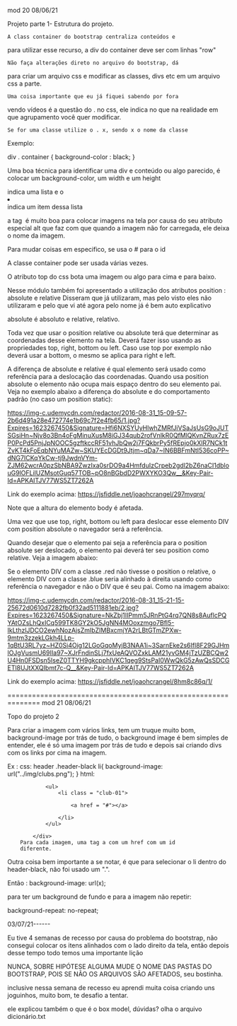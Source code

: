 mod 20                                               08/06/21

Projeto parte 1- Estrutura do projeto.

    A class container do bootstrap centraliza conteúdos e 
para utilizar esse recurso, a div do container deve ser 
com linhas "row" 

    Não faça alterações direto no arquivo do bootstrap, dá
para criar um arquivo css e modificar as classes, divs etc
em um arquivo css a parte.

    Uma coisa importante que eu já fiquei sabendo por fora 
vendo vídeos é a questão do . no css, ele indica no que 
na realidade em que agrupamento você quer modificar.

    Se for uma classe utilize o . x, sendo x o nome da classe
Exemplo:

div . container {
    background-color : black;
}

Uma boa técnica para identificar uma div e conteúdo ou algo
parecido, é colocar um background-color, um width e um height

<ul></ul> indica uma lista e o <li></li> indica um item dessa
lista

a tag <img></img> é muito boa para colocar imagens na tela 
por causa do seu atributo especial alt que faz com que 
quando a imagem não for carregada, ele deixa o nome da imagem.

Para mudar coisas em especifico, se usa o # para o id

A classe container pode ser usada várias vezes.

O atributo top do css bota uma imagem ou algo para cima
e para baixo.

Nesse módulo também foi apresentado a utilização dos 
atributos position : absolute e relative
Disseram que já utilizaram, mas pelo visto eles não utilizaram
e pelo que vi até agora pelo nome já é bem auto explicativo

absolute é absoluto e relative, relativo.

Toda vez que usar o position relative ou absolute terá que 
determinar as coordenadas desse elemento na tela. Deverá fazer
 isso usando as propriedades top, right, bottom ou left. Caso 
 use top por exemplo não deverá usar a bottom, o mesmo se 
 aplica para right e left.

A diferença de absolute e relative é qual elemento será usado 
como referência para a deslocação das coordenadas. Quando usa 
position absolute o elemento não ocupa mais espaço dentro do 
seu elemento pai. Veja no exemplo abaixo a diferença do 
absolute e do comportamento padrão 
(no caso um position static):

https://img-c.udemycdn.com/redactor/2016-08-31_15-09-57-2b6d491a28e472774e1b69c7f2e4fb65/1.jpg?Expires=1623267450&Signature=Hfi6NXSYUyHlwhZMRfJiVSaJsUsG9oJUTSGsiHn~Njv8o3Bn4oFgMinuXusM8iGJ34qub2rofVnlkR0QfMlQKvnZRux7zEP0PcPd5PnjJpNOOC5gzftkccRF51vhJbQw2j7FQkbrPy5fREpjo0kXlR7NCk1tZvKT4kFoEqbNYuMAZw~SKUYEcDGDt9Jtjm~qDa7~IN6BBFmNtI536coPP~dNG7ICKqYkCw-tj9JwdnVYm-ZJM62wcrA0pzSbNBA9ZwzIxa0srDO9a4HmfduIzCrpeb2gdl2bZ6naCI1dblouG9lOFLilUZMsotGuq57TOB~pO8nBGbdD2PWXYKO3Qw__&Key-Pair-Id=APKAITJV77WS5ZT7262A

Link do exemplo acima: https://jsfiddle.net/joaohcrangel/297myqrq/

Note que a altura do elemento body é afetada.

Uma vez que use top, right, bottom ou left para deslocar esse 
elemento DIV com position absolute o navegador será a 
referência.

Quando desejar que o elemento pai seja a referência para o 
position absolute ser deslocado, o elemento pai deverá ter 
seu position como relative. Veja a imagem abaixo:


Se o elemento DIV com a classe .red não tivesse o position o 
relative, o elemento DIV com a classe .blue seria alinhado à 
direita usando como referência o navegador e não o DIV que é 
seu pai. Como na imagem abaixo:

https://img-c.udemycdn.com/redactor/2016-08-31_15-21-15-25672d0610d7282fb0f32ad5111881eb/2.jpg?Expires=1623267450&Signature=NkZbj1IIPmm5JRnPtG4rq7QN8s8AuflcPQYAtOZsLhQxICq599TK8GY2kO5JgNN4MOoxzmgo7Bfl5-IkLthzlJDCO2ewhNozAjsZmIbZIMBxcmjYA2rLBtGTmZPXw-9mtm3zzekLGkh4LLp-1qBtU3RL7yz~HZ0Si4Oig12LGoGqoMyjB3NAA1i~3SarnEke2s6Ifl8F29GJHmlOJgVusmU69IIa97~XJrFndinSLj7fxUeAQVOZxkLAM21yvGM4jTzUZBCQw2U4Hn0FSDsn5IseZ0TTYH9gkcpphIVKC1qeg9StsPaI0WwQkG5zAwQsSDCGETl8UJtXXQIbmt7c-Q__&Key-Pair-Id=APKAITJV77WS5ZT7262A

Link do exemplo acima: 
https://jsfiddle.net/joaohcrangel/8hm8c86q/1/

==============================================================
mod 21                                                08/06/21

Topo do projeto 2

Para criar a imagem com vários links, tem um truque muito bom,
background-image por trás de tudo, o background image é bem
simples de entender, ele é só uma imagem por trás de tudo e 
depois sai criando divs com os links por cima na imagem.

Ex :
    css:
        header .header-black li{
            background-image: url("../img/clubs.png");
        }
    html:
        <div class="header-black">

                <ul>
                    <li class = "club-01">
                        
                        <a href = "#"></a>
 
                    </li>
                </ul>

            </div>
        Para cada imagem, uma tag a com um href com um id 
        diferente.

Outra coisa bem importante a se notar, é que para selecionar 
o li dentro do header-black, não foi usado um ".".

Então :
background-image: url(x);

para ter um background de fundo e para a imagem não repetir:

background-repeat: no-repeat;

03/07/21------

Eu tive 4 semanas de recesso por causa do problema do
bootstrap, não consegui colocar os itens alinhados com o
lado direito da tela, então depois desse tempo todo temos
uma importante lição

NUNCA, SOBRE HIPÓTESE ALGUMA MUDE O NOME DAS PASTAS DO 
BOOTSTRAP, POIS SE NÃO OS ARQUIVOS SÃO AFETADOS, seu 
bostinha.

inclusive nessa semana de recesso eu aprendi muita coisa
criando uns joguinhos, muito bom, te desafio a tentar.

ele explicou também o que é o box model, dúvidas? olha o 
arquivo dicionário.txt

